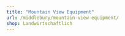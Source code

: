 ```yaml
---
title: "Mountain View Equipment"
url: /middlebury/mountain-view-equipment/
shop: Landwirtschaftlich
---
```

